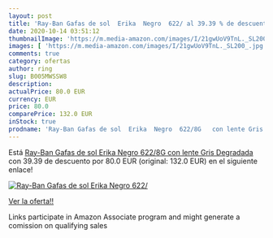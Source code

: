 ```yaml
---
layout: post
title: 'Ray-Ban Gafas de sol  Erika  Negro  622/ al 39.39 % de descuento'
date: 2020-10-14 03:51:12
thumbnailImage: 'https://m.media-amazon.com/images/I/21gwUoV9TnL._SL200_.jpg'
images: [ 'https://m.media-amazon.com/images/I/21gwUoV9TnL._SL200_.jpg' ]
comments: true
category: ofertas
author: ring
slug: B005MWSSW8
description:
actualPrice: 80.0 EUR
currency: EUR
price: 80.0
comparePrice: 132.0 EUR
inStock: true
prodname: 'Ray-Ban Gafas de sol  Erika  Negro  622/8G   con lente Gris Degradada'
---
```


Está [Ray-Ban Gafas de sol  Erika  Negro  622/8G   con lente Gris Degradada](https://www.amazon.es/dp/B005MWSSW8/?tag=tolees-21) con 39.39 de descuento por 80.0 EUR (original: 132.0 EUR) en el siguiente enlace!

[![Ray-Ban Gafas de sol  Erika  Negro  622/](https://m.media-amazon.com/images/I/21gwUoV9TnL._SL200_.jpg)](https://www.amazon.es/dp/B005MWSSW8/?tag=tolees-21)

[Ver la oferta!!](https://www.amazon.es/dp/B005MWSSW8/?tag=tolees-21)

Links participate in Amazon Associate program and might generate a comission on qualifying sales


